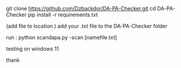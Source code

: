 git clone https://github.com/Dzbackdor/DA-PA-Checker.git
cd DA-PA-Checker
pip install -r requirements.txt

(add file to location )
add your .txt file to the DA-PA-Checker folder

run :
python scandapa.py -scan [namefile.txt]

testing on windows 11

thank

